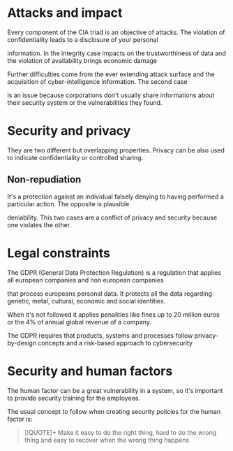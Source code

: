 # Attacks and impact
Every component of the CIA triad is an objective of attacks. The violation of confidentiality leads to a disclosure of your personal

information. In the integrity case impacts on the trustworthiness of data and the violation of availability brings economic damage

Further difficulties come from the ever extending attack surface and the acquisition of cyber-intelligence information. The second case

is an issue because corporations don't usually share informations about their security system or the vulnerabilities they found.

  

# Security and privacy
They are two different but overlapping properties. Privacy can be also used to indicate confidentiality or controlled sharing.

  

## Non-repudiation
It's a protection against an individual falsely denying to having performed a particular action. The opposite is plausible

deniability. This two cases are a conflict of privacy and security because one violates the other.

  

# Legal constraints
The GDPR (General Data Protection Regulation) is a regulation that applies all european companies and non european companies

that process europeans personal data. It protects all the data regarding genetic, metal, cultural, economic and social identities.

When it's not followed it applies penalities like fines up to 20 million euros or the 4% of annual global revenue of a company.

The GDPR requires that products, systems and processes follow privacy-by-design concepts and a risk-based approach to cybersecurity

  

# Security and human factors
The human factor can be a great vulnerability in a system, so it's important to provide security training for the employees.

The usual concept to follow when creating security policies for the human factor is:

> [!QUOTE]+ 
>Make it easy to do the right thing, hard to do the wrong thing and easy to recover when the wrong thing happens